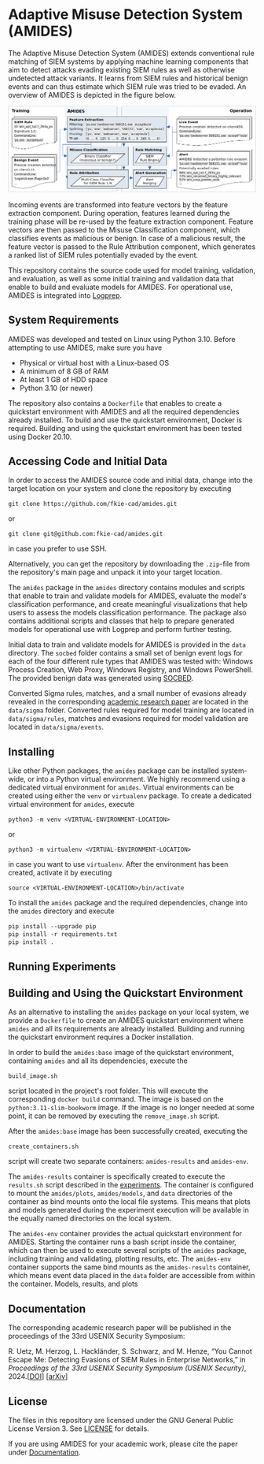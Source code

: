 # Adaptive Misuse Detection System (AMIDES)

The Adaptive Misuse Detection System (AMIDES) extends conventional rule matching of SIEM systems by applying machine learning components that aim to detect attacks evading existing SIEM rules as well as otherwise undetected attack variants. It learns from SIEM rules and historical benign events and can thus estimate which SIEM rule was tried to be evaded. An overview of AMIDES is depicted in the figure below.

![amides_architecture](./docs/amides.png)

 Incoming events are transformed into feature vectors by the feature extraction component. During operation, features learned during the training phase will be re-used by the feature extraction component. Feature vectors are then passed to the Misuse Classification component, which classifies events as malicious or benign. In case of a malicious result, the feature vector is passed to the Rule Attribution component, which generates a ranked list of SIEM rules potentially evaded by the event.

This repository contains the source code used for model training, validation, and evaluation, as well as some initial training and validation data that enable to build and evaluate models for AMIDES.
For operational use, AMIDES is integrated into [Logprep](https://logprep.readthedocs.io/en/latest/user_manual/configuration/processor.html#amides).

## System Requirements

AMIDES was developed and tested on Linux using Python 3.10. Before attempting to use AMIDES, make sure you have

- Physical or virtual host with a Linux-based OS
- A minimum of 8 GB of RAM
- At least 1 GB of HDD space
- Python 3.10 (or newer)

The repository also contains a `Dockerfile` that enables to create a quickstart environment with AMIDES and all the required dependencies already installed. To build and use the quickstart environment, Docker is required. Building and using the quickstart environment has been tested using Docker 20.10.

## Accessing Code and Initial Data

In order to access the AMIDES source code and initial data, change into the target location on your system and clone the repository by executing

    git clone https://github.com/fkie-cad/amides.git

or

    git clone git@github.com:fkie-cad/amides.git 

in case you prefer to use SSH.

Alternatively, you can get the repository by downloading the `.zip`-file from the repository's main page and unpack it into your target location.

The `amides` package in the `amides` directory contains modules and scripts that enable to train and validate models for AMIDES, evaluate the model's classification performance, and create meaningful visualizations that help users to assess the models classification performance. The package also contains additional scripts and classes that help to prepare generated models for operational use with Logprep and perform further testing.

Initial data to train and validate models for AMIDES is provided in the `data` directory. The `socbed` folder contains a small set of benign event logs for each of the four different rule types that AMIDES was tested with: Windows Process Creation, Web Proxy, Windows Registry, and Windows PowerShell. The provided benign data was generated using [SOCBED](https://github.com/fkie-cad/socbed).

Converted Sigma rules, matches, and a small number of evasions already revealed in the corresponding [academic research paper](#documentation) are located in the `data/sigma` folder. Converted rules required for model training are located in `data/sigma/rules`, matches and evasions required for model validation  are located in `data/sigma/events`.


## Installing  ##

Like other Python packages, the `amides` package can be installed system-wide, or into a Python virtual environment. We highly recommend using a dedicated virtual environment for `amides`. Virtual environments can be created using either the `venv` or `virtualenv` package. To create a dedicated virtual environment for `amides`, execute

    python3 -m venv <VIRTUAL-ENVIRONMENT-LOCATION>

or

    python3 -m virtualenv <VIRTUAL-ENVIRONMENT-LOCATION>

in case you want to use `virtualenv`. After the environment has been created, activate it by executing

    source <VIRTUAL-ENVIRONMENT-LOCATION>/bin/activate

To install the `amides` package and the required dependencies, change into the `amides` directory and execute

    pip install --upgrade pip
    pip install -r requirements.txt
    pip install .


## Running Experiments ##


## Building and Using the Quickstart Environment ##

As an alternative to installing the `amides` package on your local system, we provide a `Dockerfile` to create an AMIDES quickstart environment where `amides` and all its requirements are already installed. Building and running the quickstart environment requires a Docker installation.

In order to build the `amides:base` image of the quickstart environment, containing `amides` and all its dependencies, execute the

    build_image.sh 

script located in the project's root folder. This will execute the corresponding `docker build` command. The image is based on the `python:3.11-slim-bookworm` image. If the image is no longer needed at some point, it can be removed by executing the `remove_image.sh` script.

After the `amides:base` image has been successfully created, executing the

    create_containers.sh

script will create two separate containers: `amides-results` and `amides-env`.

The `amides-results` container is specifically created to execute the `results.sh` script described in the [experiments](#running-experiments). The container is configured to mount the `amides/plots`, `amides/models`, and `data` directories of the container as bind mounts onto the local file systems. This means that plots and models generated during the experiment execution will be available in the equally named directories on the local system.

The `amides-env` container provides the actual quickstart environment for AMIDES. Starting the container runs a bash script inside the container, which can then be used to execute several scripts of the `amides` package, including training and validating, plotting results, etc. The `amides-env` container supports the same bind mounts as the `amides-results` container, which means event data placed in the `data` folder are accessible from within the container. Models, results, and plots 


## Documentation

The corresponding academic research paper will be published in the proceedings of the 33rd USENIX Security Symposium:

R. Uetz, M. Herzog, L. Hackländer, S. Schwarz, and M. Henze, “You Cannot Escape Me: Detecting Evasions of SIEM Rules in Enterprise Networks,”
in *Proceedings of the 33rd USENIX Security Symposium (USENIX Security)*, 2024.[[DOI]()] [[arXiv]()]


## License

The files in this repository are licensed under the GNU General Public License Version 3. See [LICENSE](LICENSE) for details.

If you are using AMIDES for your academic work, please cite the paper under [Documentation](#documentation).
